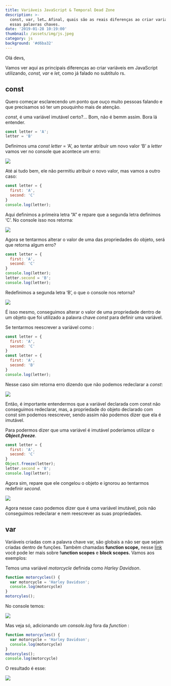 ```yaml
---
title: Variáveis JavaScript & Temporal Dead Zone
description: >-
  const, var, let… Afinal, quais são as reais diferenças ao criar variáveis com
  essas palavras chaves.
date: '2019-01-28 10:19:00'
thumbnail: /assets/img/js.jpeg
category: js
background: '#d6ba32'
---
```

Olá devs,

Vamos ver aqui as principais diferenças ao criar variáveis em JavaScript utilizando, _const, var_ e _let_, como já falado no subtítulo rs.

## const

Quero começar esclarecendo um ponto que ouço muito pessoas falando e que precisamos só ter um pouquinho mais de atenção.

_const_, é uma variável imutável certo?… Bom, não é bemm assim. Bora lá entender.

```javascript
const letter = 'A';
letter = 'B' 
```

Definimos uma _const_ _letter_ = ‘A’, ao tentar atribuir um novo valor ‘B’ a _letter_ vamos ver no console que acontece um erro:

![](/assets/img/console.png)

Até ai tudo bem, ele não permitiu atribuir o novo valor, mas vamos a outro caso:

```javascript
const letter = {
  first: 'A',
  second: 'C'
}
console.log(letter);
```

Aqui definimos a primeira letra “A” e repare que a segunda letra definimos ‘C’. No console isso nos retorna:

![](/assets/img/console2.png)

Agora se tentarmos alterar o valor de uma das propriedades do objeto, será que retorna algum erro?

```javascript
const letter = { 
  first: 'A', 
  second: 'C' 
} 
console.log(letter); 
letter.second = 'B'; 
console.log(letter);
```

Redefinimos a segunda letra ‘B’, o que o console nos retorna?

![](/assets/img/console3.png)

É isso mesmo, conseguimos alterar o valor de uma propriedade dentro de um objeto que foi utilizado a palavra chave _const_ para definir uma variável.

Se tentarmos reescrever a variável como :

```javascript
const letter = { 
  first: 'A', 
  second: 'C' 
} 
const letter = { 
  first: 'A', 
  second: 'B' 
} 
console.log(letter); 
```

Nesse caso sim retorna erro dizendo que não podemos redeclarar a _const_:

![](/assets/img/console4.png)

Então, é importante entendermos que a variável declarada com const não conseguimos redeclarar, mas, a propriedade do objeto declarado com const sim podemos reescrever, sendo assim não podemos dizer que ela é imutável.

Para podermos dizer que uma variável é imutável poderíamos utilizar o **_Object.freeze_**.

```javascript
const letter = { 
  first: 'A', 
  second: 'C' 
}
Object.freeze(letter);
letter.second = 'B'; 
console.log(letter); 
```

Agora sim, repare que ele congelou o objeto e ignorou ao tentarmos redefinir _second_.

![](/assets/img/console2.png)

Agora nesse caso podemos dizer que é uma variável imutável, pois não conseguimos redeclarar e nem reescrever as suas propriedades.

## var

Variáveis criadas com a palavra chave var, são globais a não ser que sejam criadas dentro de funções. Também chamadas **function scope,** nesse [link](<Variáveis criadas com a palavra chave var, são globais a não ser que sejam criadas dentro de funções. Também chamadas function scope, nesse link você pode ler mais sobre function scopes e block scopes. Vamos aos exemplos:>) você pode ler mais sobre f**unction scopes** e **block scopes.** Vamos aos exemplos:

Temos uma variável _motorcycle_ definida como _Harley Davidson_.

```javascript
function motorcycles() {
  var motorcycle = 'Harley Davidson';
  console.log(motorcycle)
}
motorcyles();
```

No console temos:

![](/assets/img/console5.png)

Mas veja só, adicionando um _console.log_ fora da _function_ :

```javascript
function motorcycles() {
  var motorcycle = 'Harley Davidson';
  console.log(motorcycle)
}
motorcyles();
console.log(motorcycle)
```

O resultado é esse:

![](/assets/img/console6.png)
